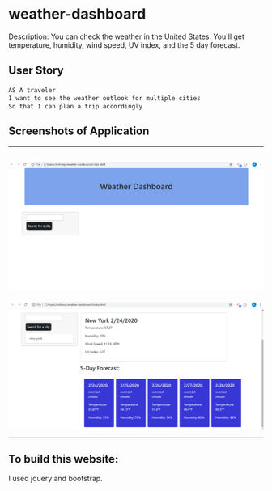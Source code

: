 # weather-dashboard

Description: You can check the weather in the United States. You'll get temperature, humidity, wind speed, UV index, and the 5 day forecast.

## User Story

```
AS A traveler
I want to see the weather outlook for multiple cities
So that I can plan a trip accordingly
```

## Screenshots of Application
---
![home](/imgs/homePageForWeatherDashboard(2).png)
---
![results](/imgs/showingFiveDayForeCast(2).png)

---

## To build this website:

I used jquery and bootstrap.
